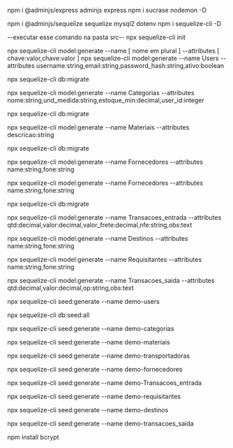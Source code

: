 npm i @adminjs/express adminjs express
npm i sucrase nodemon -D

npm i @adminjs/sequelize sequelize  mysql2 dotenv 
npm i sequelize-cli -D

--executar esse comando na pasta src--
npx sequelize-cli init

npx sequelize-cli model:generate --name [ nome em plural ] --attributes [ chave:valor,chave:valor ]
npx sequelize-cli model:generate --name Users --attributes username:string,email:string,password_hash:string,ativo:boolean

npx sequelize-cli db:migrate

npx sequelize-cli model:generate --name Categorias --attributes nome:string,und_medida:string,estoque_min:decimal,user_id:integer

npx sequelize-cli db:migrate

npx sequelize-cli model:generate --name Materiais --attributes descricao:string

npx sequelize-cli db:migrate

npx sequelize-cli model:generate --name Fornecedores --attributes name:string,fone:string



npx sequelize-cli model:generate --name Fornecedores --attributes name:string,fone:string

npx sequelize-cli db:migrate

npx sequelize-cli model:generate --name Transacoes_entrada --attributes qtd:decimal,valor:decimal,valor_frete:decimal,nfe:string,obs:text

npx sequelize-cli model:generate --name Destinos --attributes name:string,fone:string


npx sequelize-cli model:generate --name Requisitantes --attributes name:string,fone:string

npx sequelize-cli model:generate --name Transacoes_saida --attributes qtd:decimal,valor:decimal,op:string,obs:text

npx sequelize-cli seed:generate --name demo-users

npx sequelize-cli db:seed:all

npx sequelize-cli seed:generate --name demo-categorias

npx sequelize-cli seed:generate --name demo-materiais

npx sequelize-cli seed:generate --name demo-transportadoras

npx sequelize-cli seed:generate --name demo-fornecedores

npx sequelize-cli seed:generate --name demo-Transacoes_entrada

npx sequelize-cli seed:generate --name demo-requisitantes

npx sequelize-cli seed:generate --name demo-destinos

npx sequelize-cli seed:generate --name demo-transacoes_saida

npm install bcrypt

